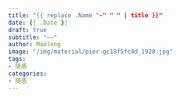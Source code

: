 ```yaml
---
title: "{{ replace .Name "-" " " | title }}"
date: {{ .Date }}
draft: true
subtitle: "——"
author: Maolong
image: "/img/material/pier-gc18f5fc4d_1920.jpg"
tags:
- 随感
categories:
- 随感
---
```


